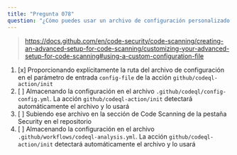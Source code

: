 ```yaml
---
title: "Pregunta 078"
question: "¿Cómo puedes usar un archivo de configuración personalizado de CodeQL en un flujo de trabajo de GitHub Actions?"
---
```



> https://docs.github.com/en/code-security/code-scanning/creating-an-advanced-setup-for-code-scanning/customizing-your-advanced-setup-for-code-scanning#using-a-custom-configuration-file
1. [x] Proporcionando explícitamente la ruta del archivo de configuración en el parámetro de entrada `config-file` de la acción `github/codeql-action/init`
1. [ ] Almacenando la configuración en el archivo `.github/codeql/config-config.yml`. La acción `github/codeql-action/init` detectará automáticamente el archivo y lo usará
1. [ ] Subiendo ese archivo en la sección de Code Scanning de la pestaña Security en el repositorio
1. [ ] Almacenando la configuración en el archivo `.github/workflows/codeql-analysis.yml`. La acción `github/codeql-action/init` detectará automáticamente el archivo y lo usará
